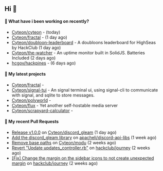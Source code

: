 ## Hi 👋

#### 👀 What have i been working on recently?

- [Cyteon/cyteon](https://github.com/Cyteon/cyteon) -  (today)
- [Cyteon/fractal](https://github.com/Cyteon/fractal) -  (1 day ago)
- [Cyteon/doubloon-leaderboard](https://github.com/Cyteon/doubloon-leaderboard) - A doubloons leaderboard for HighSeas by HackClub (1 day ago)
- [Cyteon/the-watcher](https://github.com/Cyteon/the-watcher) - An uptime monitor built in SolidJS. Batteries Included (2 days ago)
- [hcgov/hackpines](https://github.com/hcgov/hackpines) -  (6 days ago)

#### 🌱 My latest projects

- [Cyteon/fractal](https://github.com/Cyteon/fractal) - 
- [Cyteon/signal-tui](https://github.com/Cyteon/signal-tui) - An signal terminal ui, using signal-cli to communicate with signal, and sqlite to store messages.
- [Cyteon/polyworld](https://github.com/Cyteon/polyworld) - 
- [Cyteon/flux](https://github.com/Cyteon/flux) - Yet another self-hostable media server
- [Cyteon/scrapyard-calculator](https://github.com/Cyteon/scrapyard-calculator) - 

#### 🔨 My recent Pull Requests

- [Release v1.0.0](https://github.com/Cyteon/discord_gleam/pull/11) on [Cyteon/discord_gleam](https://github.com/Cyteon/discord_gleam) (1 day ago)
- [Add the discord_gleam library](https://github.com/apacheli/discord-api-libs/pull/74) on [apacheli/discord-api-libs](https://github.com/apacheli/discord-api-libs) (1 week ago)
- [Remove base paths](https://github.com/Cyteon/modu/pull/23) on [Cyteon/modu](https://github.com/Cyteon/modu) (2 weeks ago)
- [Revert "Update updates_controller.rb"](https://github.com/hackclub/journey/pull/52) on [hackclub/journey](https://github.com/hackclub/journey) (2 weeks ago)
- [[Fix] Change the margin on the sidebar icons to not create unexpected margin](https://github.com/hackclub/journey/pull/49) on [hackclub/journey](https://github.com/hackclub/journey) (2 weeks ago)
